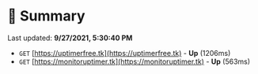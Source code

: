 # 📖 Summary
Last updated: **9/27/2021, 5:30:40 PM**

- `GET` [https://uptimerfree.tk](https://uptimerfree.tk) - **Up** (1206ms)
- `GET` [https://monitoruptimer.tk](https://monitoruptimer.tk) - **Up** (563ms)
